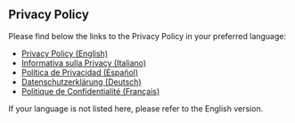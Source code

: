 ## Privacy Policy

Please find below the links to the Privacy Policy in your preferred language:

- [Privacy Policy (English)](https://github.com/H3rz3n/loverquest/blob/main/github_pages/privacy_policy/privacy_policy_en.md)
- [Informativa sulla Privacy (Italiano)](https://github.com/H3rz3n/loverquest/blob/main/github_pages/privacy_policy/privacy_policy_it.md)
- [Política de Privacidad (Español)](https://github.com/H3rz3n/loverquest/blob/main/github_pages/privacy_policy/privacy_policy_es.md)
- [Datenschutzerklärung (Deutsch)](https://github.com/H3rz3n/loverquest/blob/main/github_pages/privacy_policy/privacy_policy_de.md)
- [Politique de Confidentialité (Français)](https://github.com/H3rz3n/loverquest/blob/main/github_pages/privacy_policy/privacy_policy_fr.md)

If your language is not listed here, please refer to the English version.

